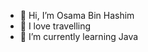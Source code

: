 - 👋 Hi, I’m Osama Bin Hashim
- 👀 I love travelling
- 🌱 I’m currently learning Java

<!---
i-osama/i-osama is a ✨ special ✨ repository because its `README.md` (this file) appears on your GitHub profile.
You can click the Preview link to take a look at your changes.
--->
